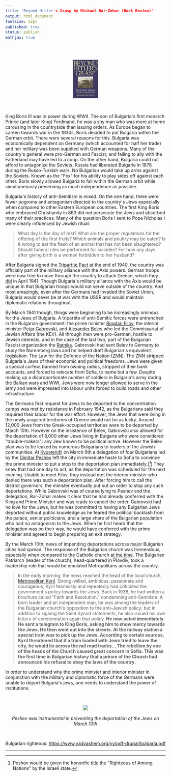 ```yaml
---
title: 'Beyond Hitler's Grasp by Michael Bar-Zohar (Book Review)'
output: html_document
fontsize: 12pt
published: true
status: publish
mathjax: true
---
```


<br>
<p align="center"><img src="/figures/hitlersgrasp.jpg" width="16%"></p>
<br>

King Boris III was in power during WWII. The son of Bulgaria's first monarch Prince (and later King) Ferdinand, he was a shy man who was more at home carousing in the countryside than issuing orders. As Europe began to careen towards war in the 1930s, Boris decided to put Bulgaria within the German orbit. There were several reasons for this. Bulgaria was economically dependent on Germany (which accounted for half her trade) and her military was been supplied with German weapons. Many of the country's general were pro-German and Fascist, and failing to ally with the Fatherland may have led to a coup. On the other hand, Bulgaria could not afford to antagonize the Soviets. Russia had liberated Bulgaria in 1878 during the Russo-Turkish wars. No Bulgarian would take up arms against the Soviets. Known as the "Fox" for his ability to play sides off against each other. Boris slowly allowed Bulgaria to fall within the German orbit while simultaneously preserving as much independence as possible. 

Bulgaria's history of anti-Semitism is mixed. On the one hand, there were fewer pogroms and antagonism directed to the country's Jews especially when compared to other Eastern European countries. The first King Boris who embraced Christianity in 863 did not persecute the Jews and absorbed many of their practices. Many of the question Boris I sent to Pope Nicholas I were clearly influenced by Jewish ritual:

> What day is the day of rest? What are the proper regulations for the offering of the first fruits? Which animals and poultry may be eaten? Is it wrong to eat the flesh of an animal that has not been slaughtered? Should funeral rites be performed for suicides? For how any days after giving birth is a woman forbidden to her husband?   

After Bulgaria signed the [Tripartite Pact](https://en.wikipedia.org/wiki/Tripartite_Pact) at the end of 1940, the country was officially part of the military alliance with the Axis powers. German troops were now free to move through the country to attack Greece, which they [did](https://en.wikipedia.org/wiki/Battle_of_Greece) in April 1941. Though Bulgaria's military alliance with the Axis would be unique in that Bulgarian troops would not serve outside of the country. And most amazingly, even after the Germans had invaded the Soviet Union, Bulgaria would never be at war with the USSR and would maintain diplomatic relations throughout.

By March 1941 though, things were beginning to be increasingly ominous for the Jews of Bulgaria. A tripartite of anti-Semitic forces were entrenched in the Bulgarian government: the prime minister [Bogdan Filov](https://en.wikipedia.org/wiki/Bogdan_Filov), the interior minister [Petar Gabrovski](https://en.wikipedia.org/wiki/Petar_Gabrovski), and [Alexander Belev](https://en.wikipedia.org/wiki/Alexander_Belev) who led the Commissariat of Jewish Affairs (the KEV). All through men were pro-German, hostile to Jewish interests, and in the case of the last two, part of the Bulgarian Fascist organization the [Ratniks](https://en.wikipedia.org/wiki/Ratniks). Gabrovski had sent Belev to Germany to study the Nuremberg laws and he helped draft Bulgarian's equivalent legislation: The Law for the Defence of the Nation ([ZNN](https://en.wikipedia.org/wiki/Law_for_Protection_of_the_Nation)). The ZNN stripped Bulgaria's Jews of their economic and political freedoms. Jews were given a special curfew, banned from owning radios, stripped of their bank accounts, and forced to relocate from Sofia, to name but a few. Despite making up a disproportionate number of soldiers in Bulgaria's army during the Balkan wars and WWI, Jews were now longer allowed to serve in the army and were impressed into labour units forced to build roads and other infrastructure. 

The Germans first request for Jews to be deported to the concentration camps was met by resistance in February 1942, as the Bulgarians said they required their labour for the war effort. However, the Jews that were living in the newly acquired territories of Greece would not be as lucky. Around 12,000 Jews from the Greek-occupied territories were to be deported by March 10th. However on the insistence of Belev, Gabrovski also allowed for the deportation of 8,000 other Jews living in Bulgaria who were considered "trouble-makers": any Jew known to be political active. However the Belev plan was to be leaked by numerous Bulgarians to leaders of the Jewish communities. At [Kyustendil](https://en.wikipedia.org/wiki/Kyustendil) on March 9th a delegation of four Bulgarians led by the [Dimitar Peshev](https://en.wikipedia.org/wiki/Dimitar_Peshev) left the city in immediate haste to Sofia to convince the prime minister to put a stop to the deportation plan immediately.[[^1]] They knew that had one day to act, as the deportation was scheduled for the next evening. Unable to meet Filov, they instead met the interior minister who denied there was such a deportation plan. After forcing him to call the district governors, the minister eventually put out an order to stop any such deportations. While Gabrovski was of course lying to Peshev and the delegation, Bar-Zohar makes it clear that he had already conferred with the King and Prime Minister and was ready to cancel the order. Gabrovski had no love for the Jews, but he was committed to having any Bulgarian Jews deported without public knowledge as he feared the political backlash from the palace, senior politicians, and a large share of the Bulgarian population who had no antagonism to the Jews. When he first heard that the delegation was on their way, he would have conferred with the prime minister and agreed to begin preparing an exit strategy. 

By the March 10th, news of impending deportations across major Bulgarian cities had spread. The response of the Bulgarian church was tremendous, especially when compared to the Catholic church [at the time](https://en.wikipedia.org/wiki/Hitler%27s_Pope). The Bulgarian Patriarch (leader of the church), head-quartered in Plovdiv, took a leadership role that would be emulated Metropolitans across the country.

> In the early morning, the news reached the head of the local church, [Metropolitan Kyril](https://en.wikipedia.org/wiki/Cyril_of_Bulgaria). Strong-willed, ambitious, passionate and courageous, Kyril fearlessly and repeatedly had criticized the government's policy towards the Jews. Back in 1938, he had written a brochure called "Faith and Resolution," condemning  anti-Semitism. A born leader and an independent man, he was among the leaders of the Bulgarian church's opposition to the anti-Jewish policy; but in addition to signing the Saint Synod statements, he also issued his own letters of condemnation again that policy. **He now acted immediately. He sent a telegram to King Boris, asking him to show mercy towards the Jews. He then went out into the streets. At the railway station a special train was to pick up the Jews. According to certain sources, Kyril threatened that if a train loaded with Jews tried to leave the city, he would lie across the rail road tracks... The rebellion by one of the heads of the Church caused great concern in Sofia. This was the first time in Bulgarian history that a prince of the Church had announced his refusal to obey the laws of the country.**



In order to understand why the prime minister and interior minister in conjunction with the military and diplomatic force of the Germans were unable to deport Bulgaria's jews, one needs to understand the power of institutions. 



<br>
<p align="center"><img src="/figures/.jpg" width="16%"></p>
<p align="center"><i> Peshev was instrumental in preventing the deportation of the Jews on March 10th </i></p>
<br>

Bulgarian righteous: https://www.yadvashem.org/yv/pdf-drupal/bulgaria.pdf


* * * 

[^1]: Peshov would be given the honorific [title](https://en.wikipedia.org/wiki/Righteous_Among_the_Nations) the "Righteous of Among Nations" by the Israeli state. 